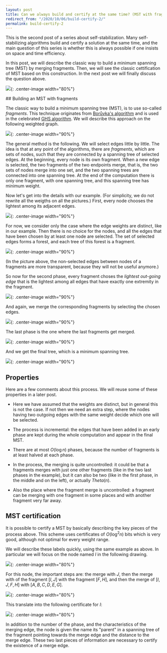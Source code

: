 ```yaml
---
layout: post
title: Can we always build and certify at the same time? (MST with fragements)
redirect_from: "/2020/10/06/build-certify-2/"
permalink: build-certify-2
---   
```


This is the second post of a series about self-stabilization. Many 
self-stabilizing algorithms build and certify a solution at the same 
time, and the main question of this series is whether this is always 
possible if one insists on space and time efficiency. 

In this post, we will describe the classic way to build a minimum 
spanning tree (MST) by merging fragments. Then, we will see the classic
cettification of MST based on this construction. In the next post we 
will finally discuss the question above.  

![](assets/arbre-fragment.png){: .center-image width="80%"} 

## Building an MST with fragments

The classic way to build a minimum spanning tree (MST), is to use 
so-called *fragments*. This technique originates from 
[Borůvka's algorithm](https://en.wikipedia.org/wiki/Bor%C5%AFvka%27s_algorithm) 
and is used in the celebrated 
[GHS algorithm](https://en.wikipedia.org/wiki/Distributed_minimum_spanning_tree#GHS_algorithm).
We will describe this approach on the following weighted graph.

![](assets/MST-1.png){: .center-image width="90%"} 

The general method is the following.
We will select edges little by little.
The idea is that at any point of the algorithms, there are *fragments*, 
which are sets of nodes, such that they are connected by a spanning 
tree of selected edges. At the beginning, every node is its own fragment.
When a new edge is selected, the two fragments of the two endpoints 
merge, that is, the two sets of nodes merge into one set, and the two 
spanning trees are connected into one spanning tree. At the end of the 
computation there is only one fragment, with one spanning tree, and 
this spanning tree has minimum weight.

Now let's get into the details with our example. (For simplicity, we do 
not rewrite all the weigths on all the pictures.) First, every node 
chooses the lightest among its adjacent edges. 

![](assets/MST-2.png){: .center-image width="90%"}

For now, we consider only the case where the edge weights are distinct, 
like in our example.
Then there is no choice for the nodes, and all 
the edges that have been chosen by at least one node are selected.
The set of selected edges forms a forest, and each tree of this forest 
is a fragment.

![](assets/MST-3.png){: .center-image width="90%"} 

(In the picture above, the non-selected edges between nodes of a 
fragments are more transparent, because they will not be useful anymore.)

So now for the second phase, every fragment choses the *lightest 
out-going edge* that is the lightest among all edges that have exactly 
one extremity in the fragment.  

![](assets/MST-4.png){: .center-image width="90%"} 

And again, we merge the corresponding fragments by selecting the chosen
edges. 

![](assets/MST-5.png){: .center-image width="90%"} 

The last phase is the one where the last fragments get merged.

![](assets/MST-6.png){: .center-image width="90%"} 

And we get the final tree, which is a minimum spanning tree.

![](assets/MST-7.png){: .center-image width="90%"} 

## Properties

Here are a few comments about this process. We will reuse some of these
properties in a later post.

* Here we have assumed that the weights are distinct, but in general 
this is not the case. If not then we need an extra step, where the nodes
having two outgoing edges with the same weight decide which one will be 
selected.

* The process is incremental: the edges that have been added in an early 
phase are kept during the whole computation and appear in the final
MST.

* There are at most $O(\log n)$ phases, because the number of fragments 
is at least halved at each phase.

* In the process, the merging is quite uncontrolled: it could be that a
fragments merges with just one other fragments (like in the two last 
phases in the example), but it can also be two (like in the first 
phase, in the middle and on the left), or actually $Theta(n)$.

* Also the place where the fragment merge is uncontrolled: a fragment 
can be merging with one fragment in some places and with another 
fragment very far away. 

## MST certification

It is possible to certify a MST by basically describing the key pieces 
of the process above. This scheme uses certificates of $O(\log^2n)$ bits
which is very good, although not optimal for every weight range. 

We will describe these labels quickly, using the same example as above. 
In particular we will focus on the node named $I$ in the following 
drawing.

![](assets/MST-certificates-1.png){: .center-image width="80%"} 

For this node, the important steps are: the merge with $J$, then the 
merge with of the fragment $[I,J]$ with the fragment $[F,H]$, and then 
the merge of $[I,J,F,H]$ with $[A,B,C,D,E,G]$.

![](assets/MST-certificates-2.png){: .center-image width="80%"}

This translate into the following certificate for $I$:

![](assets/MST-certificates-3.png){: .center-image width="80%"}
 
In addition to the number of the phase, and the characteristics of the 
merging edge, the node is given the name its "parent" in a spanning tree
 of the fragment pointing towards the merge edge and the distance to 
 the merge edge. These two last pieces of information are necessary to 
 certify the existence of a merge edge. 


